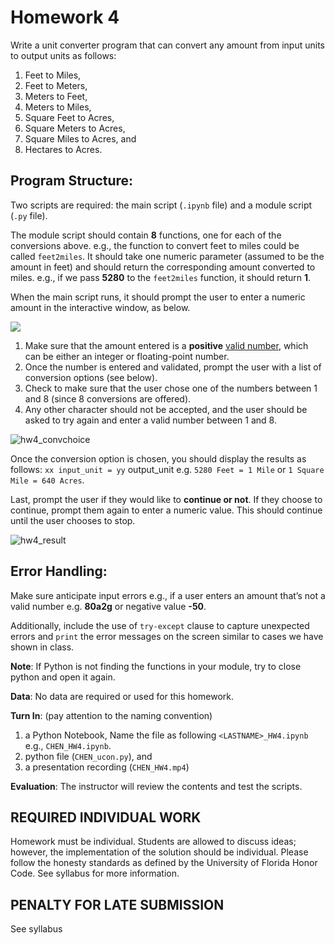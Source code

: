 # Homework 4

Write a unit converter program that can convert any amount from input units to output units as follows:

1. Feet to Miles,
2. Feet to Meters,
3. Meters to Feet,
4. Meters to Miles,
5. Square Feet to Acres,
6. Square Meters to Acres,
7. Square Miles to Acres, and
8. Hectares to Acres.

## Program Structure:

Two scripts are required: the main script (`.ipynb` file) and a module script (`.py` file).

The module script should contain **8** functions, one for each of the conversions above. e.g., the function to convert feet to miles could be called `feet2miles`.
It should take one numeric parameter (assumed to be the amount in feet) and should return the corresponding amount converted to miles. e.g., if we pass **5280** to the `feet2miles` function, it should return **1**.

When the main script runs, it should prompt the user to enter a numeric amount in the interactive window, as below.

<img src="../_static/images/hw4_value.png">

1. Make sure that the amount entered is a **positive** <u>valid number</u>, which can be either an integer or floating-point number.
2. Once the number is entered and validated, prompt the user with a list of conversion options (see below).
3. Check to make sure that the user chose one of the numbers between 1 and 8 (since 8 conversions are offered).
4. Any other character should not be accepted, and the user should be asked to try again and enter a valid number between 1 and 8.

<img src="../_static/images/hw4_convchoice.png" alt="hw4_convchoice">

Once the conversion option is chosen, you should display the results as follows: `xx input_unit = yy` output_unit e.g. `5280 Feet = 1 Mile` or `1 Square Mile = 640 Acres`.

Last, prompt the user if they would like to **continue or not**.
If they choose to continue, prompt them again to enter a numeric value.
This should continue until the user chooses to stop.

<img src="../_static/images/hw4_result.png" alt="hw4_result">

## Error Handling:

Make sure anticipate input errors e.g., if a user enters an amount that’s not a valid number e.g. **80a2g** or negative value **-50**.

Additionally, include the use of `try-except` clause to capture unexpected errors and `print` the error messages on the screen similar to cases we have shown in class.

**Note**: If Python is not finding the functions in your module, try to close python and open it again.

**Data**: No data are required or used for this homework.

**Turn In**: (pay attention to the naming convention)

1. a Python Notebook, Name the file as following `<LASTNAME>_HW4.ipynb` e.g., `CHEN_HW4.ipynb`.
2. python file (`CHEN_ucon.py`), and
3. a presentation recording (`CHEN_HW4.mp4`)

**Evaluation**: The instructor will review the contents and test the scripts.

## REQUIRED INDIVIDUAL WORK

Homework must be individual. Students are allowed to discuss ideas; however, the implementation of the solution should be individual. Please follow the honesty standards as defined by the University of Florida Honor Code. See syllabus for more information.

## PENALTY FOR LATE SUBMISSION
See syllabus
